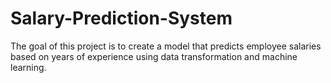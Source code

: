 # Salary-Prediction-System
The goal of this project is to create a model that predicts employee salaries based on years of experience using data transformation and machine learning.
